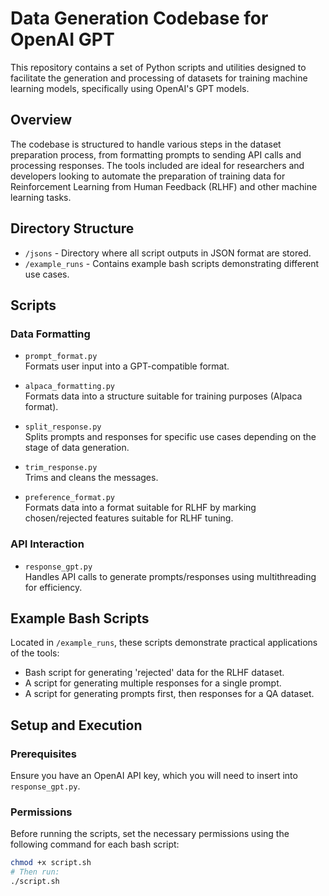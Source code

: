 # Data Generation Codebase for OpenAI GPT

This repository contains a set of Python scripts and utilities designed to facilitate the generation and processing of datasets for training machine learning models, specifically using OpenAI's GPT models.

## Overview

The codebase is structured to handle various steps in the dataset preparation process, from formatting prompts to sending API calls and processing responses. The tools included are ideal for researchers and developers looking to automate the preparation of training data for Reinforcement Learning from Human Feedback (RLHF) and other machine learning tasks.

## Directory Structure

- `/jsons` - Directory where all script outputs in JSON format are stored.
- `/example_runs` - Contains example bash scripts demonstrating different use cases.

## Scripts

### Data Formatting

- `prompt_format.py`  
  Formats user input into a GPT-compatible format.

- `alpaca_formatting.py`  
  Formats data into a structure suitable for training purposes (Alpaca format).

- `split_response.py`  
  Splits prompts and responses for specific use cases depending on the stage of data generation.

- `trim_response.py`  
  Trims and cleans the messages.

- `preference_format.py`  
  Formats data into a format suitable for RLHF by marking chosen/rejected features suitable for RLHF tuning.

### API Interaction

- `response_gpt.py`  
  Handles API calls to generate prompts/responses using multithreading for efficiency.

## Example Bash Scripts

Located in `/example_runs`, these scripts demonstrate practical applications of the tools:

- Bash script for generating 'rejected' data for the RLHF dataset.
- A script for generating multiple responses for a single prompt.
- A script for generating prompts first, then responses for a QA dataset.

## Setup and Execution

### Prerequisites

Ensure you have an OpenAI API key, which you will need to insert into `response_gpt.py`.

### Permissions

Before running the scripts, set the necessary permissions using the following command for each bash script:

```bash
chmod +x script.sh
# Then run:
./script.sh
```

